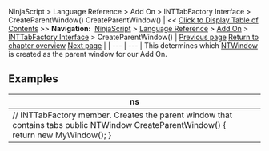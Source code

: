 ﻿
NinjaScript \> Language Reference \> Add On \> INTTabFactory Interface \> CreateParentWindow()
CreateParentWindow()
| \<\< [Click to Display Table of Contents](createparentwindow.md) \>\> **Navigation:**     [NinjaScript](ninjascript-1.md) \> [Language Reference](language_reference_wip-1.md) \> [Add On](add_on-1.md) \> [INTTabFactory Interface](inttabfactory_class-1.md) \> CreateParentWindow() | [Previous page](inttabfactory_class-1.md) [Return to chapter overview](inttabfactory_class-1.md) [Next page](createtabpage-1.md) |
| --- | --- |
This determines which [NTWindow](ntwindow-1.md) is created as the parent window for our Add On.
 
## 
## Examples
| ns |
| --- |
| // INTTabFactory member. Creates the parent window that contains tabs public NTWindow CreateParentWindow() {      return new MyWindow(); } |

